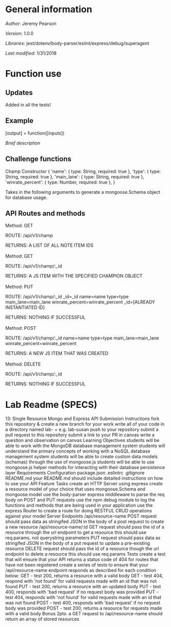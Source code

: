 # General information
_Author_: Jeremy Pearson

_Version_: 1.0.0

_Libraries_: jest/dotenv/body-parser/eslint/express/debug/superagent

_Last modified_: 1/31/2018

# Function use

## Updates
Added in all the tests!

## Example
[output] = function([inputs])

_Brief description_

## Challenge functions
Champ Constructor {
  'name': { type: String, required: true },
  'type': { type: String, required: true },
  'main_lane': { type: String, required: true },
  'winrate_percent': { type: Number, required: true },
}

Takes in the following arguments to generate a mongoose.Schema object for database usage.

## API Routes and methods
Method: GET

ROUTE: /api/v1/champ

RETURNS: A LIST OF ALL NOTE ITEM IDS
<br>
<br>
Method: GET

ROUTE: /api/v1/champ/:_id

RETURNS: A JS ITEM WITH THE SPECIFIED CHAMPION OBJECT
<br>
<br>
Method: PUT

ROUTE: /api/v1/champ/:_id _id=\_id name=name type=type main\_lane=main\_lane winrate\_percent=winrate\_percent \_id=[ALREADY INSTANTIATED ID]

RETURNS: NOTHING IF SUCCESSFUL
<br>
<br>
Method: POST

ROUTE: /api/v1/champ/:_id name=name type=type main\_lane=main\_lane winrate\_percent=winrate\_percent

RETURNS: A NEW JS ITEM THAT WAS CREATED
<br>
<br>
Method: DELETE

ROUTE: /api/v1/champ/:_id

RETURNS: NOTHING IF SUCCESSFUL

# Lab Readme (SPECS)

13: Single Resource Mongo and Express API
Submission Instructions
fork this repository & create a new branch for your work
write all of your code in a directory named lab- + <your name> e.g. lab-susan
push to your repository
submit a pull request to this repository
submit a link to your PR in canvas
write a question and observation on canvas
Learning Objectives
students will be able to work with the MongoDB database management system
students will understand the primary concepts of working with a NoSQL database management system
students will be able to create custom data models (schemas) through the use of mongoose.js
students will be able to use mongoose.js helper methods for interacting with their database persistence layer
Requirements
Configuration
package.json
.eslintrc
.gitignore
README.md
your README.md should include detailed instructions on how to use your API
Feature Tasks
create an HTTP Server using express
create a resource model of your choice that uses mongoose.Schema and mongoose.model
use the body-parser express middleware to parse the req body on POST and PUT requests
use the npm debug module to log the functions and methods that are being used in your application
use the express Router to create a route for doing RESTFUL CRUD operations against your model
Server Endpoints
/api/resource-name
POST request
should pass data as stringifed JSON in the body of a post request to create a new resource
/api/resource-name/:id
GET request
should pass the id of a resource through the url endpoint to get a resource
this should use req.params, not querystring parameters
PUT request
should pass data as stringifed JSON in the body of a put request to update a pre-existing resource
DELETE request
should pass the id of a resource though the url endpoint to delete a resource
this should use req.params
Tests
create a test that will ensure that your API returns a status code of 404 for routes that have not been registered
create a series of tests to ensure that your /api/resource-name endpoint responds as described for each condition below:
GET - test 200, returns a resource with a valid body
GET - test 404, respond with 'not found' for valid requests made with an id that was not found
PUT - test 200, returns a resource with an updated body
PUT - test 400, responds with 'bad request' if no request body was provided
PUT - test 404, responds with 'not found' for valid requests made with an id that was not found
POST - test 400, responds with 'bad request' if no request body was provided
POST - test 200, returns a resource for requests made with a valid body
Bonus
2pts: a GET request to /api/resource-name should return an array of stored resources